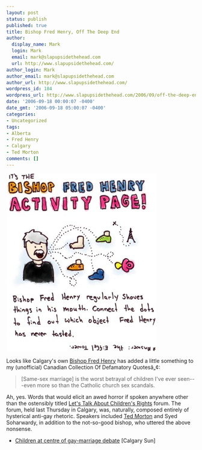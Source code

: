 ```yaml
---
layout: post
status: publish
published: true
title: Bishop Fred Henry, Off The Deep End
author:
  display_name: Mark
  login: Mark
  email: mark@slapupsidethehead.com
  url: http://www.slapupsidethehead.com/
author_login: Mark
author_email: mark@slapupsidethehead.com
author_url: http://www.slapupsidethehead.com/
wordpress_id: 184
wordpress_url: http://www.slapupsidethehead.com/2006/09/off-the-deep-end/
date: '2006-09-18 00:00:07 -0400'
date_gmt: '2006-09-18 05:00:07 -0400'
categories:
- Uncategorized
tags:
- Alberta
- Fred Henry
- Calgary
- Ted Morton
comments: []
---
```

![Bishop Fred Henry Activity Page](/wp-content/media/2006/09/fred_henry_activity.jpg)

Looks like Calgary's own [Bishop Fred Henry](http://www.slapupsidethehead.com/2006/08/wafer-nazi/ "No wafer for you!") has added a little something to my (unofficial) Canadian Collection Of Defamatory Quotesâ„¢:

> [Same-sex marriage] is the worst betrayal of children I've ever seen---even more so than the Catholic church sex scandals.

Ah, yes. Words that would elicit an awed horror if spoken anywhere other than the ostensibly titled [Let's Talk About Children's Rights](http://www.unitedmothers.ca/pressreleases.htm "HAH!") forum. The forum, held last Thursday in Calgary, was, naturally, composed entirely of hysterical anti-gay rhetoric. Speakers included [Ted Morton](http://www.slapupsidethehead.com/2006/08/bill-208-is-back/ "I hear he prefers the name Teddy") and Syed Soharwardy, in addition to the not-so-good bishop, who uttered the above nonsense.

- [Children at centre of gay-marriage debate](http://calsun.canoe.ca/News/Alberta/2006/09/15/1843520-sun.html) [Calgary Sun]
